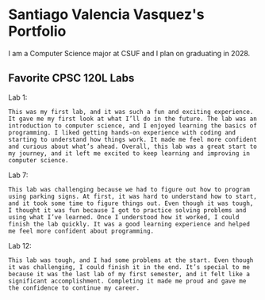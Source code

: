 
# Santiago Valencia Vasquez's Portfolio

I am a Computer Science major at CSUF and I plan on graduating in 2028.

## Favorite CPSC 120L Labs

Lab 1: 

    This was my first lab, and it was such a fun and exciting experience. It gave me my first look at what I’ll do in the future. The lab was an introduction to computer science, and I enjoyed learning the basics of programming. I liked getting hands-on experience with coding and starting to understand how things work. It made me feel more confident and curious about what’s ahead. Overall, this lab was a great start to my journey, and it left me excited to keep learning and improving in computer science.

Lab 7: 

    This lab was challenging because we had to figure out how to program using parking signs. At first, it was hard to understand how to start, and it took some time to figure things out. Even though it was tough, I thought it was fun because I got to practice solving problems and using what I’ve learned. Once I understood how it worked, I could finish the lab quickly. It was a good learning experience and helped me feel more confident about programming.

Lab 12:

    This lab was tough, and I had some problems at the start. Even though it was challenging, I could finish it in the end. It’s special to me because it was the last lab of my first semester, and it felt like a significant accomplishment. Completing it made me proud and gave me the confidence to continue my career.
